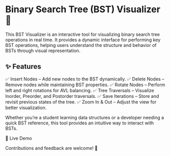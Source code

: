 # Binary Search Tree (BST) Visualizer 🌳

This BST Visualizer is an interactive tool for visualizing binary search tree operations in real time. It provides a dynamic interface for performing key BST operations, helping users understand the structure and behavior of BSTs through visual representation.

## ✨ Features

✅ Insert Nodes – Add new nodes to the BST dynamically.
✅ Delete Nodes – Remove nodes while maintaining BST properties.
✅ Rotate Nodes – Perform left and right rotations for AVL balancing.
✅ Tree Traversals – Visualize Inorder, Preorder, and Postorder traversals.
✅ Save Iterations – Store and revisit previous states of the tree.
✅ Zoom In & Out – Adjust the view for better visualization.

Whether you’re a student learning data structures or a developer needing a quick BST reference, this tool provides an intuitive way to interact with BSTs.

🚀 Live Demo

Contributions and feedback are welcome! 🎉